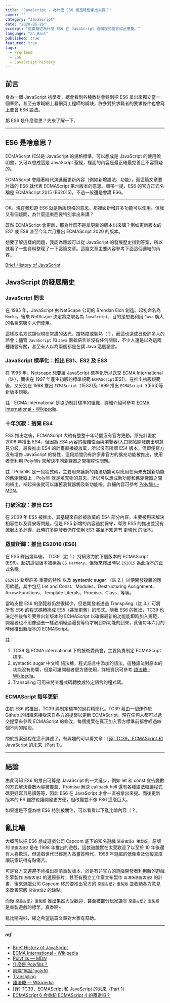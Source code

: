 ```yaml
---
title: "JavaScript - 為什麼 ES6 總是特別拿出來提？"
cover: ""
category: "JavaScript"
date: "2020-06-26"
excerpt: "這篇簡述為什麼 ES6 在 JavaScript 這個程式語言如此重要。"
language: "zh_Hant"
published: true
featured: true
tags:
  - Frontend
  - ES6
  - JavaScript history
---
```


## 前言

身為一個 JavaScript 初學者，總會看到各種教材會特別把 ES6 拿出來獨立當一個章節，甚至去求職網上看網頁工程師的職缺，許多對於求職者的要求條件也會寫上要會 ES6 語法。

那 ES6 是什麼意思？先來了解一下。

---

## ES6 是啥意思？

ECMAScript (ES)是 JavaScript 的規格標準，可以想成是 JavaScript 的使用說明書，又可以想成這是 JavaScript 聖經，裡面的內容是最正確最完善且不容質疑的。

ECMAScript 會隨著時代演進而更新內容（例如新增語法、功能），而這篇文章要討論的 ES6 就代表 ECMAScript 第六版本的意思。順帶一提，ES6 的官方正式名稱是 ECMAScript 2015 (ES2015)，不過一般還是會講 ES6。

---

OK，現在我知道 ES6 就是新版規格的意思，那裡面新增許多功能可以使用。但我又有個疑問，為什麼這東西要特別拿出來講？

既然 ECMAScript 會更新，那為什麼不是拿更新的版本出來講？例如更新版本的 ES7 或 ES8 甚至今年六月推出 ECMAScript 2020 的版本。

想要了解這樣的問題，我認為應該可以從 JavaScript 的發展歷史得到答案，所以就看了一些資料整理了一下這篇文章。這篇文章主要內容參考下面這個連結的內容。

[Brief History of JavaScript](https://roadmap.sh/guides/history-of-javascript)

## JavaScript 的發展簡史

### JavaScript 問世

在 1995 年，JavaScript 由 NetScape 公司的 Brendan Eich 創造。起初命名為 `Mocha`，後來 NetScape 決定將之取名為 `JavaScript`，目的是想要利用 `Java` 廣大的名氣來吸引人們使用。

這樣取名方式類似現在常講的沾光、蹭熱度或裝熟（？，而這也造成日後許多人的誤會：儘管 `JavaScript` 和 `Java` 兩者語言並沒有任何關聯，不少人還是以為這兩種語言有關，甚至有人以為兩個都是在講 Java 這個語言。

### JavaScript 標準化：推出 ES1、ES2 及 ES3

在 1996 年，Netscape 想要讓 JavaScript 標準化所以送交 ECMA International（註），而後在 1997 年產生初版的標準規範 `ECMAScript`(ES1)。在推出初版規範後，又分別在 1998 推出 `ECMAScript 2`(ES2)及 1999 推出 `ECMAScript 3`(ES3)等新版本規範。

註：ECMA International 是協助制訂標準的組織，詳細介紹可參考 [ECMA International - Wikipedia](https://zh.wikipedia.org/wiki/Ecma%E5%9B%BD%E9%99%85)。

### 十年沉寂：捨棄 ES4

ES3 推出之後，ECMAScript 大約有整整十年時間沒有官方更動。原先計畫於 2008 年推出 ES4，但因為 ES4 內容的複雜性而與瀏覽器/入口網站開發商出現意見分歧，最後推出 ES4 的計畫直接被放棄，所以沒有所謂 ES4 版本。但即便官方沒有增修 JavaScript 的特性，這段期間仍有許多非官方的擴充功能被推出，使用者會利用 Polyfills 來解決不同瀏覽器之間相容性問題。

註：Polyfills 是一段程式碼，主要用來讓新的語法功能可以應用在尚未支援新功能的舊瀏覽器上；Polyfill 就是填充物的意思，所以可以想成新功能和舊瀏覽器之間的補土，補起來後就可以讓舊瀏覽器觸及新功能啦。詳細內容可參考 [Polyfills - MDN](https://developer.mozilla.org/en-US/docs/Glossary/Polyfill)。

### 打破沉寂：推出 ES5

在 2009 年 ES5 被推出，其基礎來自於被放棄的 ES4 部分內容，主要被用來解決相容性以及資安等問題。但是 ES5 新增的內容過於保守，導致 ES5 的推出並沒有激起太多迴響，此時許多開發者仍在使用 ES3 甚至不知道有 更現代 的版本。

### 眾望所歸：推出 ES2016 (ES6)

在 ES5 釋出幾年後， TC39（註 1.）持續致力於下個版本的 ECMAScript (ES6)。起初這個版本被稱為 `ES Harmony`，但後來釋出時以 `ES2015` 為此版本的正式名稱。

`ES2015` 新增許多 重要的特性 以及 **syntactic sugar** （註 2.）以便開發複雜的應用軟體，其中包括 Let and Const、Modules、Destructuring Assignment、Arrow Functions、Template Literals、Promise、Class…等等。

當時支援 ES6 的瀏覽器仍然很稀少，但是開發者透過 Transpiling（註 3.）可將所有 ES6 的程式碼轉換成 ES5（甚至更舊）的形式。隨著 ES6 的推出，TC39 也決定往後每年要推出新版本的 ECMAScript 以確保最新的功能能即時加入規範，開發者也不用像過去一樣必須經過漫長等待才盼到新功能的到來，此後每年六月的時候推出新版本的 ECMAScript。

註：

1. TC39 是 ECMA international 下的技術委員會，主要負責制定 ECMAScript 標準。
2. syntactic sugar 中文稱 語法糖，程式語言中添加的語法，這種語法對原本的功能沒有影響，但是可讓開發者更方便使用，詳細資訊可參考 [語法糖 - Wikipedia](https://zh.wikipedia.org/wiki/%E8%AF%AD%E6%B3%95%E7%B3%96)。
3. Transpiling 可用來將某程式碼轉換成特定語言的程式碼。

### ECMAScript 每年更新

由於 ES6 的推出，TC39 將制定標準的過程精簡化。TC39 藉由一個運作於 Github 的組織來接受來自各方的提案以更新 ECMAScript。現在任何人都可以遞交提案來參與 ECMAScript 的修改，每個提案在真正加入官方標準前都會經過四個不同的階段。

關於提案過程在這不詳述了，有興趣的可以看文章：[[译] TC39，ECMAScript 和 JavaScript 的未来（Part 1）](https://medium.com/@justjavac/tc39-ecmascript-proposals-future-of-javascript-386b12149880)。

---

## 結論

由此可知 ES6 的推出可算是 JavaScript 的一大進步，例如 let 和 const 宣告變數的方式解決變數內容被覆蓋、Promise 解決 callback hell 還有各種語法糖讓程式碼更好寫且易讀等等，因此 ES6 在 JavaScript 才會一直被拿出來提。而後更新版本的 ES 雖然也讓開發更方便，但改變並不像 ES6 這麼巨大。

如果還是不懂為啥 ES6 特別被關注，可以看看以下亂比喻內容（？。

## 亂比喻

大概可以把 ES6 想成遊戲公司 Capcom 底下的知名遊戲 `惡靈古堡2 重製版`，原版的 `惡靈古堡2` 是在 1998 年推出的遊戲，這款遊戲實在太受歡迎了以至於 10 年後還有人喜歡玩，但遊戲世代已經進入高畫質時代，1998 年遊戲的低像素及低擬真度讓玩家玩得有點痛苦。

可是官方又遲遲不肯推出高清重製版本，於是有非官方的遊戲開發者利用新的遊戲引擎製作 `惡靈古堡2` 的還原影片，甚至有獨立工作室宣布製作 `高清版惡靈古堡2` 的計畫，後來遊戲公司 Capcom 終於要推出官方的 `惡靈古堡2 重製版` 並收納各方意見來改善原版 `惡靈古堡2` 的缺點。

而後 `惡靈古堡2 重製版` 推出果然大受歡迎，甚至被部分玩家讚譽 `惡靈古堡2 重製版` 是重製遊戲的標竿，真香啊~

亂比喻完啦，總之希望這篇文章對大家有幫助。

---

##### ref

- [Brief History of JavaScript](https://roadmap.sh/guides/history-of-javascript)
- [ECMA International - Wikipedia](https://zh.wikipedia.org/wiki/Ecma%E5%9B%BD%E9%99%85)
- [Polyfills — MDN](https://developer.mozilla.org/en-US/docs/Glossary/Polyfill)
- [什麼是 Polyfills？](https://medium.com/@tsoen/%E4%BB%80%E9%BA%BC%E6%98%AF-polyfills-89f98f45caf5)
- [前端“黑話”polyfill](https://codertw.com/%E5%89%8D%E7%AB%AF%E9%96%8B%E7%99%BC/29473/)
- [Transpiling](https://riptutorial.com/zh-TW/javascript/topic/3778/transpiling)
- [語法糖 — Wikipedia](https://zh.wikipedia.org/wiki/%E8%AF%AD%E6%B3%95%E7%B3%96)
- [[译] TC39，ECMAScript 和 JavaScript 的未来（Part 1）](https://medium.com/@justjavac/tc39-ecmascript-proposals-future-of-javascript-386b12149880)
- [ECMAScript 6 会重蹈 ECMAScript 4 的覆辙吗？](https://www.zhihu.com/question/24715618)
